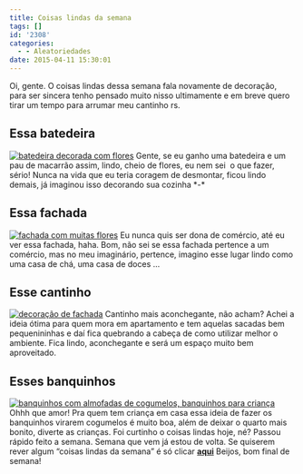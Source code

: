 ```yaml
---
title: Coisas lindas da semana
tags: []
id: '2308'
categories:
  - - Aleatoriedades
date: 2015-04-11 15:30:01
---
```


Oi, gente. O coisas lindas dessa semana fala novamente de decoração, para ser sincera tenho pensado muito nisso ultimamente e em breve quero tirar um tempo para arrumar meu cantinho rs.

## Essa batedeira

[![batedeira decorada com flores ](http://natalia.blog.br/wp-content/uploads/2015/04/51df8da133de787fff273e3ba0bde3fc-683x1024.jpg)](http://natalia.blog.br/wp-content/uploads/2015/04/51df8da133de787fff273e3ba0bde3fc.jpg) Gente, se eu ganho uma batedeira e um pau de macarrão assim, lindo, cheio de flores, eu nem sei  o que fazer, sério! Nunca na vida que eu teria coragem de desmontar, ficou lindo demais, já imaginou isso decorando sua cozinha \*-\*

## Essa fachada

[![fachada com muitas flores](http://natalia.blog.br/wp-content/uploads/2015/04/a1ca4a61e2dbb7176957c58894e81939.jpg)](http://natalia.blog.br/wp-content/uploads/2015/04/a1ca4a61e2dbb7176957c58894e81939.jpg) Eu nunca quis ser dona de comércio, até eu ver essa fachada, haha. Bom, não sei se essa fachada pertence a um comércio, mas no meu imaginário, pertence, imagino esse lugar lindo como uma casa de chá, uma casa de doces ...

## Esse cantinho

[![decoração de fachada ](http://natalia.blog.br/wp-content/uploads/2015/04/b03c8388a68581aa0411d1828eedf4c9-672x1024.jpg)](http://natalia.blog.br/wp-content/uploads/2015/04/b03c8388a68581aa0411d1828eedf4c9.jpg) Cantinho mais aconchegante, não acham? Achei a ideia ótima para quem mora em apartamento e tem aquelas sacadas bem pequenininhas e daí fica quebrando a cabeça de como utilizar melhor o ambiente. Fica lindo, aconchegante e será um espaço muito bem aproveitado.

## Esses banquinhos

[![banquinhos com almofadas de cogumelos, banquinhos para criança ](http://natalia.blog.br/wp-content/uploads/2015/04/917c0023bf3160f131d2a317d5dbfd50-683x1024.jpg)](http://natalia.blog.br/wp-content/uploads/2015/04/917c0023bf3160f131d2a317d5dbfd50.jpg) Ohhh que amor! Pra quem tem criança em casa essa ideia de fazer os banquinhos virarem cogumelos é muito boa, além de deixar o quarto mais bonito, diverte as crianças. Foi curtinho o coisas lindas hoje, né? Passou rápido feito a semana. Semana que vem já estou de volta. Se quiserem rever algum “coisas lindas da semana” é só clicar [**aqui**](http://natalia.blog.br/category/coisas-lindas-da-semana/ "aqui") Beijos, bom final de semana!